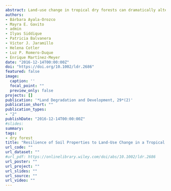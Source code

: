 ```yaml
---
abstract: Land‐use change in tropical dry forests can dramatically alter soil properties, but little is known about their resilience. We assessed soil resilience by examining resistance to, as well as recovery from, pasture use by smallholder farmers in western Mexico. We measured 25 soil and vegetation properties and compared old‐growth forest (OGF) sites and pastures to evaluate resistance to pasture use. We assessed whether those properties recovered to OGF reference values after pasture abandonment by analyzing the trajectories of properties along a chronosequence of secondary vegetation. Finally, we assessed whether recovery of soil properties could be inferred from the recovery of vegetation properties. Nine out of 25 properties differed significantly between the OGF sites and pastures. From these nine nonresistant properties, six (i.e., penetration resistance, soil C concentration, soil C/N, basal area, individual density, rarefied species richness of woody vegetation) showed recovery as a significant positive relationship with forest age. In contrast, surface litter C, litter C/N, and soil available P showed no resistance and no recovery within the successional period examined (up to 35 y). The best vegetation indicator for the recovery of some soil properties was woody species richness. This may suggest that functional differences of colonizing plants matter for recovery after pasture use. Our findings indicate that soil was overall resilient to pasture use, but some properties did not recover synchronously with vegetation properties during succession. Thus, more attention should be paid to soil function, because full ecosystem recovery is often inferred from the recovery of vegetation properties.
authors:
- Bárbara Ayala‐Orozco
- Mayra E. Gavito
- admin
- Ilyas Siddique
- Patricia Balvanera
- Víctor J. Jaramillo
- Helena Cotler
- Luz P. Romero‐Duque
- Enrique Martínez‐Meyer
date: "2016-12-14T00:00:00Z"
doi: "https://doi.org/10.1002/ldr.2686"
featured: false
image:
  caption: ''
  focal_point: ""
  preview_only: false
projects: []
publication: '*Land Degradation and Development, 29*(2)'
publication_short: ""
publication_types:
- "2"
publishDate: "2016-12-14T00:00:00Z"
#slides: 
summary: 
tags:
- dry forest
title: "Resilience of Soil Properties to Land‐Use Change in a Tropical Dry Forest Ecosystem"
url_code: ""
url_dataset: ""
#url_pdf: https://onlinelibrary.wiley.com/doi/abs/10.1002/ldr.2686
url_poster: ""
url_project: ""
url_slides: ""
url_source: ""
url_video: ""
---
```

